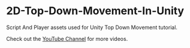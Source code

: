 # 2D-Top-Down-Movement-In-Unity
Script And Player assets used for Unity Top Down Movement tutorial.

Check out the [YouTube Channel](https://www.youtube.com/channel/UCWKGXitaiD7ly-YkX576a7A?view_as=subscriber) for more videos.
